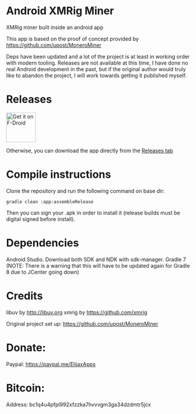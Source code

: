 #  Android XMRig Miner

XMRig miner built inside an android app

This app is based on the proof of concept provided by https://github.com/upost/MoneroMiner

Deps have been updated and a lot of the project is at least in working order with modern tooling. Releases are not available at this time, I have done no real Android development in the past, but if the original author would truly like to abandon the project, I will work towards getting it published myself.

# Releases

[<img src="https://f-droid.org/badge/get-it-on.png"
     alt="Get it on F-Droid"
     height="80">](https://f-droid.org/packages/org.elijaxapps.androidxmrigminer/)

Otherwise, you can download the app directly from the [Releases tab](https://github.com/ElijaxApps-org/android-xmrig-miner/releases)

# Compile instructions
Clone the repository and run the following command on base dir:
```
gradle clean :app:assembleRelease
```
Then you can sign your .apk in order to install it (release builds must be digital signed before install).

# Dependencies

Android Studio.
Download both SDK and NDK with sdk-manager.
Gradle 7 (NOTE: There is a warning that this will have to be updated again for Gradle 8 due to JCenter going down)

# Credits
libuv by http://libuv.org
xmrig by https://github.com/xmrig

Original project set up:
https://github.com/upost/MoneroMiner

# Donate:
Paypal: https://paypal.me/ElijaxApps
# Bitcoin:
Address: bc1q4u4pfpl992xfzzka7hvvvgm3ga34dzdmtr5jcx
